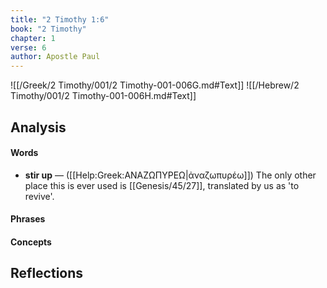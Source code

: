 ```yaml
---
title: "2 Timothy 1:6"
book: "2 Timothy"
chapter: 1
verse: 6
author: Apostle Paul
---
```

![[/Greek/2 Timothy/001/2 Timothy-001-006G.md#Text]]
![[/Hebrew/2 Timothy/001/2 Timothy-001-006H.md#Text]]

## Analysis

#### Words
- **stir up** — ([[Help:Greek:ΑΝΑΖΩΠΥΡΕΩ|ἀναζωπυρέω]]) The only other place this is ever used is [[Genesis/45/27]], translated by us as 'to revive'.

#### Phrases

#### Concepts

## Reflections
